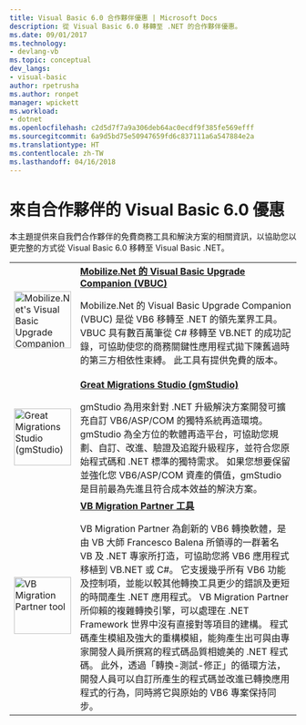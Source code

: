 ```yaml
---
title: Visual Basic 6.0 合作夥伴優惠 | Microsoft Docs
description: 從 Visual Basic 6.0 移轉至 .NET 的合作夥伴優惠。
ms.date: 09/01/2017
ms.technology:
- devlang-vb
ms.topic: conceptual
dev_langs:
- visual-basic
author: rpetrusha
ms.author: ronpet
manager: wpickett
ms.workload:
- dotnet
ms.openlocfilehash: c2d5d7f7a9a306deb64ac0ecdf9f385fe569efff
ms.sourcegitcommit: 6a9d5bd75e50947659fd6c837111a6a547884e2a
ms.translationtype: HT
ms.contentlocale: zh-TW
ms.lasthandoff: 04/16/2018
---
```

# <a name="visual-basic-60-offers-from-partners"></a>來自合作夥伴的 Visual Basic 6.0 優惠

本主題提供來自我們合作夥伴的免費商務工具和解決方案的相關資訊，以協助您以更完整的方式從 Visual Basic 6.0 移轉至 Visual Basic .NET。

<table>
  <tr>
    <td><img src="media/vbuc.png" alt="Mobilize.Net's Visual Basic Upgrade Companion (VBUC)" width="100" /> </td>  
    <td><strong><a href="mobilize-net.md">Mobilize.Net 的 Visual Basic Upgrade Companion (VBUC)</a></strong><p> 
Mobilize.Net 的 Visual Basic Upgrade Companion (VBUC) 是從 VB6 移轉至 .NET 的領先業界工具。 VBUC 具有數百萬筆從 C# 移轉至 VB.NET 的成功記錄，可協助使您的商務關鍵性應用程式拋下陳舊過時的第三方相依性束縛。 此工具有提供免費的版本。</td>
  </tr>
  <tr>
    <td><img src="media/gmstudio.png" alt="Great Migrations Studio (gmStudio)" width="100" /> </td>
    <td><strong><a href="gmstudio.md">Great Migrations Studio (gmStudio)</a></strong></p> 
gmStudio 為用來針對 .NET 升級解決方案開發可擴充自訂 VB6/ASP/COM 的獨特系統再造環境。   gmStudio 為全方位的軟體再造平台，可協助您規劃、自訂、改進、驗證及追蹤升級程序，並符合您原始程式碼和 .NET 標準的獨特需求。  如果您想要保留並強化您 VB6/ASP/COM 資產的價值，gmStudio 是目前最為先進且符合成本效益的解決方案。 </td> 
  </tr>
  <tr>
    <td><img src="media/migrationvb.jpg" alt="VB Migration Partner tool" width="100" /></td>
    <td><strong><a href="http://vbmigration.com">VB Migration Partner 工具</a></strong></p>VB Migration Partner 為創新的 VB6 轉換軟體，是由 VB 大師 Francesco Balena 所領導的一群著名 VB 及 .NET 專家所打造，可協助您將 VB6 應用程式移植到 VB.NET 或 C#。 它支援幾乎所有 VB6 功能及控制項，並能以較其他轉換工具更少的錯誤及更短的時間產生 .NET 應用程式。 VB Migration Partner 所仰賴的複雜轉換引擎，可以處理在 .NET Framework 世界中沒有直接對等項目的建構。 程式碼產生模組及強大的重構模組，能夠產生出可與由專家開發人員所撰寫的程式碼品質相媲美的 .NET 程式碼。 此外，透過「轉換-測試-修正」的循環方法，開發人員可以自訂所產生的程式碼並改進已轉換應用程式的行為，同時將它與原始的 VB6 專案保持同步。</td>
  </tr>
</table>
